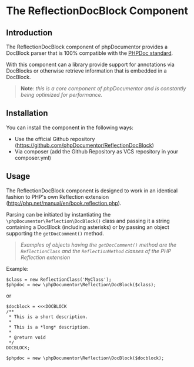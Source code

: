 The ReflectionDocBlock Component
================================

Introduction
------------

The ReflectionDocBlock component of phpDocumentor provides a DocBlock parser
that is 100% compatible with the [PHPDoc standard](http://phpdoc.org/docs/latest).

With this component can a library provide support for annotations via DocBlocks
or otherwise retrieve information that is embedded in a DocBlock.

> **Note**: *this is a core component of phpDocumentor and is constantly being
> optimized for performance.*

Installation
------------

You can install the component in the following ways:

* Use the official Github repository (https://github.com/phpDocumentor/ReflectionDocBlock)
* Via composer (add the Github Repository as VCS repository in your composer.yml)

Usage
-----

The ReflectionDocBlock component is designed to work in an identical fashion to
PHP's own Reflection extension (http://php.net/manual/en/book.reflection.php).

Parsing can be initiated by instantiating the
`\phpDocumentor\Reflection\DocBlock()` class and passing it a string containing
a DocBlock (including asterisks) or by passing an object supporting the
`getDocComment()` method.

> *Examples of objects having the `getDocComment()` method are the
> `ReflectionClass` and the `ReflectionMethod` classes of the PHP
> Reflection extension*

Example:

    $class = new ReflectionClass('MyClass');
    $phpdoc = new \phpDocumentor\Reflection\DocBlock($class);

or

    $docblock = <<<DOCBLOCK
    /**
     * This is a short description.
     *
     * This is a *long* description.
     *
     * @return void
     */
    DOCBLOCK;

    $phpdoc = new \phpDocumentor\Reflection\DocBlock($docblock);

